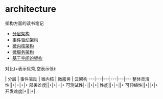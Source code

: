 # architecture

架构方面的读书笔记

- [分层架构](/layered.md)
- [事件驱动架构](/event-driven.md)
- [微内核架构](/microkernel.md)
- [微服务架构](/microservices.md)
- [基于空间的架构](/space.md)

对比(+表示优秀,空表示低):

 | 分层 | 事件驱动 | 微内核 | 微服务 | 云架构
---|---|---|---|---|---
整体灵活性||+|+|+|+
部署难度||+|+|+|+
可测试性|+||+|+|
性能||+|+||+
可伸缩性||+||+|+
开发难度|+|||+|